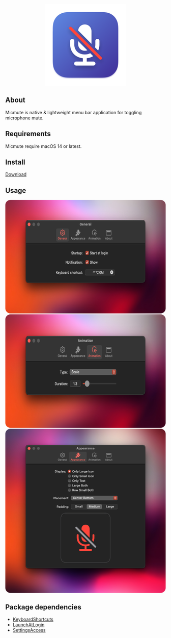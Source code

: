<div align="center">
  <img src="Images/micmute.png" width="256">
</div>

## About 
Micmute is native & lightweight menu bar application for toggling microphone mute.

## Requirements
Micmute require macOS 14 or latest.

## Install
[Download](https://github.com/rokartur/Micmute/releases/download/v2.1.1/Micmute.zip)

## Usage
<div align="center">
  <img style="border-radius: 16px" src="Images/general-v2.png" height="356px">
  <img style="border-radius: 16px" src="Images/animation-v2.png" height="356px">
  <img style="border-radius: 16px" src="Images/appearance-v2.png">
</div>

## Package dependencies
- [KeyboardShortcuts](https://github.com/sindresorhus/KeyboardShortcuts)
- [LaunchAtLogin](https://github.com/sindresorhus/LaunchAtLogin-Legacy)
- [SettingsAccess](https://github.com/orchetect/SettingsAccess)
